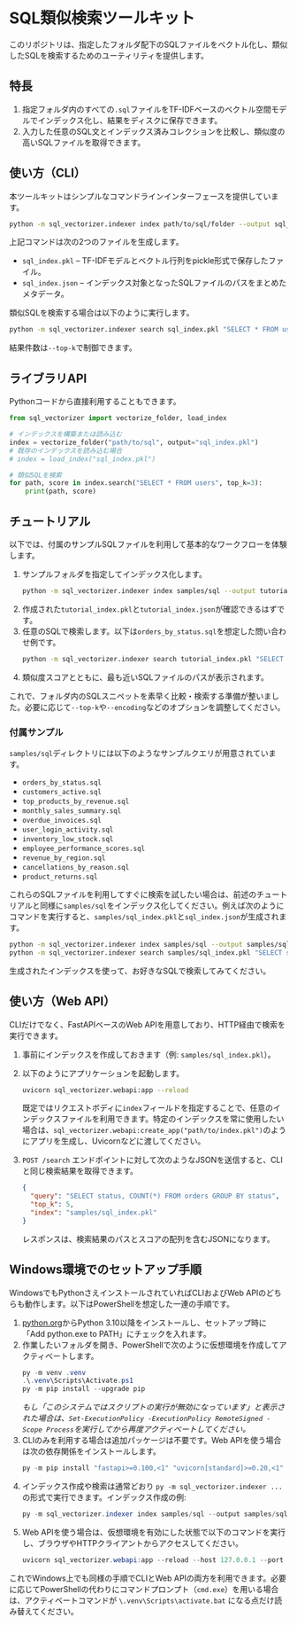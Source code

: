 # SQL類似検索ツールキット

このリポジトリは、指定したフォルダ配下のSQLファイルをベクトル化し、類似したSQLを検索するためのユーティリティを提供します。

## 特長

1. 指定フォルダ内のすべての`.sql`ファイルをTF-IDFベースのベクトル空間モデルでインデックス化し、結果をディスクに保存できます。
2. 入力した任意のSQL文とインデックス済みコレクションを比較し、類似度の高いSQLファイルを取得できます。

## 使い方（CLI）

本ツールキットはシンプルなコマンドラインインターフェースを提供しています。

```bash
python -m sql_vectorizer.indexer index path/to/sql/folder --output sql_index.pkl
```

上記コマンドは次の2つのファイルを生成します。

- `sql_index.pkl` – TF-IDFモデルとベクトル行列をpickle形式で保存したファイル。
- `sql_index.json` – インデックス対象となったSQLファイルのパスをまとめたメタデータ。

類似SQLを検索する場合は以下のように実行します。

```bash
python -m sql_vectorizer.indexer search sql_index.pkl "SELECT * FROM users"
```

結果件数は`--top-k`で制御できます。

## ライブラリAPI

Pythonコードから直接利用することもできます。

```python
from sql_vectorizer import vectorize_folder, load_index

# インデックスを構築または読み込む
index = vectorize_folder("path/to/sql", output="sql_index.pkl")
# 既存のインデックスを読み込む場合
# index = load_index("sql_index.pkl")

# 類似SQLを検索
for path, score in index.search("SELECT * FROM users", top_k=3):
    print(path, score)
```

## チュートリアル

以下では、付属のサンプルSQLファイルを利用して基本的なワークフローを体験します。

1. サンプルフォルダを指定してインデックス化します。
   ```bash
   python -m sql_vectorizer.indexer index samples/sql --output tutorial_index.pkl
   ```
2. 作成された`tutorial_index.pkl`と`tutorial_index.json`が確認できるはずです。
3. 任意のSQLで検索します。以下は`orders_by_status.sql`を想定した問い合わせ例です。
   ```bash
   python -m sql_vectorizer.indexer search tutorial_index.pkl "SELECT status, COUNT(*) FROM orders GROUP BY status"
   ```
4. 類似度スコアとともに、最も近いSQLファイルのパスが表示されます。

これで、フォルダ内のSQLスニペットを素早く比較・検索する準備が整いました。必要に応じて`--top-k`や`--encoding`などのオプションを調整してください。

### 付属サンプル

`samples/sql`ディレクトリには以下のようなサンプルクエリが用意されています。

- `orders_by_status.sql`
- `customers_active.sql`
- `top_products_by_revenue.sql`
- `monthly_sales_summary.sql`
- `overdue_invoices.sql`
- `user_login_activity.sql`
- `inventory_low_stock.sql`
- `employee_performance_scores.sql`
- `revenue_by_region.sql`
- `cancellations_by_reason.sql`
- `product_returns.sql`

これらのSQLファイルを利用してすぐに検索を試したい場合は、前述のチュートリアルと同様に`samples/sql`をインデックス化してください。例えば次のようにコマンドを実行すると、`samples/sql_index.pkl`と`sql_index.json`が生成されます。

```bash
python -m sql_vectorizer.indexer index samples/sql --output samples/sql_index.pkl
python -m sql_vectorizer.indexer search samples/sql_index.pkl "SELECT status, COUNT(*) FROM orders GROUP BY status"
```

生成されたインデックスを使って、お好きなSQLで検索してみてください。

## 使い方（Web API）

CLIだけでなく、FastAPIベースのWeb APIを用意しており、HTTP経由で検索を実行できます。

1. 事前にインデックスを作成しておきます（例: `samples/sql_index.pkl`）。
2. 以下のようにアプリケーションを起動します。

   ```bash
   uvicorn sql_vectorizer.webapi:app --reload
   ```

   既定ではリクエストボディに`index`フィールドを指定することで、任意のインデックスファイルを利用できます。特定のインデックスを常に使用したい場合は、`sql_vectorizer.webapi:create_app("path/to/index.pkl")`のようにアプリを生成し、Uvicornなどに渡してください。

3. `POST /search` エンドポイントに対して次のようなJSONを送信すると、CLIと同じ検索結果を取得できます。

   ```json
   {
     "query": "SELECT status, COUNT(*) FROM orders GROUP BY status",
     "top_k": 5,
     "index": "samples/sql_index.pkl"
   }
   ```

   レスポンスは、検索結果のパスとスコアの配列を含むJSONになります。

## Windows環境でのセットアップ手順

WindowsでもPythonさえインストールされていればCLIおよびWeb APIのどちらも動作します。以下はPowerShellを想定した一連の手順です。

1. [python.org](https://www.python.org/downloads/windows/)からPython 3.10以降をインストールし、セットアップ時に「Add python.exe to PATH」にチェックを入れます。
2. 作業したいフォルダを開き、PowerShellで次のように仮想環境を作成してアクティベートします。
   ```powershell
   py -m venv .venv
   .\.venv\Scripts\Activate.ps1
   py -m pip install --upgrade pip
   ```
   *もし「このシステムではスクリプトの実行が無効になっています」と表示された場合は、`Set-ExecutionPolicy -ExecutionPolicy RemoteSigned -Scope Process`を実行してから再度アクティベートしてください。*
3. CLIのみを利用する場合は追加パッケージは不要です。Web APIを使う場合は次の依存関係をインストールします。
   ```powershell
   py -m pip install "fastapi>=0.100,<1" "uvicorn[standard]>=0.20,<1"
   ```
4. インデックス作成や検索は通常どおり `py -m sql_vectorizer.indexer ...` の形式で実行できます。インデックス作成の例:
   ```powershell
   py -m sql_vectorizer.indexer index samples/sql --output samples/sql_index.pkl
   ```
5. Web APIを使う場合は、仮想環境を有効にした状態で以下のコマンドを実行し、ブラウザやHTTPクライアントからアクセスしてください。
   ```powershell
   uvicorn sql_vectorizer.webapi:app --reload --host 127.0.0.1 --port 8000
   ```

これでWindows上でも同様の手順でCLIとWeb APIの両方を利用できます。必要に応じてPowerShellの代わりにコマンドプロンプト（`cmd.exe`）を用いる場合は、アクティベートコマンドが `\.venv\Scripts\activate.bat` になる点だけ読み替えてください。
